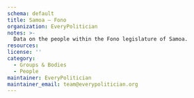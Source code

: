 ```yaml
---
schema: default
title: Samoa — Fono
organization: EveryPolitician
notes: >-
  Data on the people within the Fono legislature of Samoa.
resources:
license: ''
category:
  - Groups & Bodies
  - People
maintainer: EveryPolitician
maintainer_email: team@everypolitician.org
---
```

